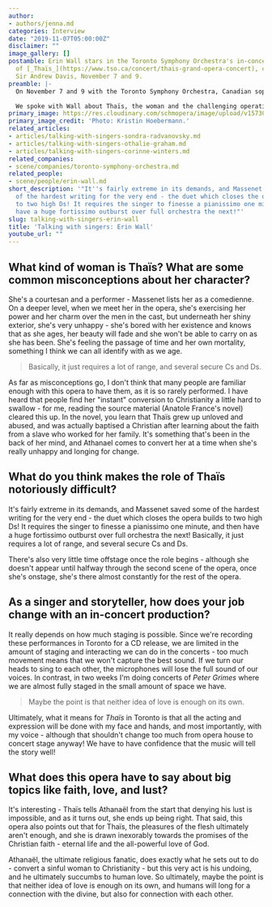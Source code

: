 ```yaml
---
author:
- authors/jenna.md
categories: Interview
date: "2019-11-07T05:00:00Z"
disclaimer: ""
image_gallery: []
postamble: Erin Wall stars in the Toronto Symphony Orchestra's in-concert presentation
  of [_Thaïs_](https://www.tso.ca/concert/thais-grand-opera-concert), conducted by
  Sir Andrew Davis, November 7 and 9.
preamble: |-
  On November 7 and 9 with the Toronto Symphony Orchestra, Canadian soprano [Erin Wall](/scene/people/erin-wall/) brings one of her signature roles - [Massenet's Thaïs](https://www.tso.ca/concert/thais-grand-opera-concert) - to the stage of Roy Thomson Hall. _Thaïs_, the 1893 opera about a courtesan's pursuit of love in all its forms, places high demands on any soprano who takes on its title role. It's a rare thing to hear on the opera stage, and rarer still in Canada.

  We spoke with Wall about Thaïs, the woman and the challenging operatic role:
primary_image: https://res.cloudinary.com/schmopera/image/upload/v1573073482/media/2019/11/sqErinWall-KristinHoebermann_jliiu0.jpg
primary_image_credit: 'Photo: Kristin Hoebermann.'
related_articles:
- articles/talking-with-singers-sondra-radvanovsky.md
- articles/talking-with-singers-othalie-graham.md
- articles/talking-with-singers-corinne-winters.md
related_companies:
- scene/companies/toronto-symphony-orchestra.md
related_people:
- scene/people/erin-wall.md
short_description: '"It''s fairly extreme in its demands, and Massenet saved some
  of the hardest writing for the very end - the duet which closes the opera builds
  to two high Ds! It requires the singer to finesse a pianissimo one minute, and then
  have a huge fortissimo outburst over full orchestra the next!"'
slug: talking-with-singers-erin-wall
title: 'Talking with singers: Erin Wall'
youtube_url: ""
---
```

## What kind of woman is Thaïs? What are some common misconceptions about her character?

She's a courtesan and a performer - Massenet lists her as a comedienne. On a deeper level, when we meet her in the opera, she's exercising her power and her charm over the men in the cast, but underneath her shiny exterior, she's very unhappy - she's bored with her existence and knows that as she ages, her beauty will fade and she won't be able to carry on as she has been. She's feeling the passage of time and her own mortality, something I think we can all identify with as we age.

> Basically, it just requires a lot of range, and several secure Cs and Ds.

As far as misconceptions go, I don't think that many people are familiar enough with this opera to have them, as it is so rarely performed. I have heard that people find her "instant" conversion to Christianity a little hard to swallow - for me, reading the source material (Anatole France's novel) cleared this up. In the novel, you learn that Thaïs grew up unloved and abused, and was actually baptised a Christian after learning about the faith from a slave who worked for her family. It's something that's been in the back of her mind, and Athanael comes to convert her at a time when she's really unhappy and longing for change.

## What do you think makes the role of Thaïs notoriously difficult?

It's fairly extreme in its demands, and Massenet saved some of the hardest writing for the very end - the duet which closes the opera builds to two high Ds! It requires the singer to finesse a pianissimo one minute, and then have a huge fortissimo outburst over full orchestra the next! Basically, it just requires a lot of range, and several secure Cs and Ds.

There's also very little time offstage once the role begins - although she doesn't appear until halfway through the second scene of the opera, once she's onstage, she's there almost constantly for the rest of the opera.

## As a singer and storyteller, how does your job change with an in-concert production?

It really depends on how much staging is possible. Since we're recording these performances in Toronto for a CD release, we are limited in the amount of staging and interacting we can do in the concerts - too much movement means that we won't capture the best sound. If we turn our heads to sing to each other, the microphones will lose the full sound of our voices. In contrast, in two weeks I'm doing concerts of _Peter Grimes_ where we are almost fully staged in the small amount of space we have.

> Maybe the point is that neither idea of love is enough on its own.

Ultimately, what it means for _Thaïs_ in Toronto is that all the acting and expression will be done with my face and hands, and most importantly, with my voice - although that shouldn't change too much from opera house to concert stage anyway! We have to have confidence that the music will tell the story well!

## What does this opera have to say about big topics like faith, love, and lust?

It's interesting - Thaïs tells Athanaël from the start that denying his lust is impossible, and as it turns out, she ends up being right. That said, this opera also points out that for Thaïs, the pleasures of the flesh ultimately aren't enough, and she is drawn inexorably towards the promises of the Christian faith - eternal life and the all-powerful love of God.

Athanaël, the ultimate religious fanatic, does exactly what he sets out to do - convert a sinful woman to Christianity - but this very act is his undoing, and he ultimately succumbs to human love. So ultimately, maybe the point is that neither idea of love is enough on its own, and humans will long for a connection with the divine, but also for connection with each other.